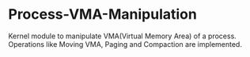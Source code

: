 # Process-VMA-Manipulation
Kernel module to manipulate VMA(Virtual Memory Area) of a process. Operations like Moving VMA, Paging and Compaction are implemented.
